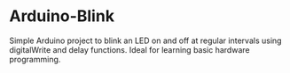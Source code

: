 # Arduino-Blink
Simple Arduino project to blink an LED on and off at regular intervals using digitalWrite and delay functions. Ideal for learning basic hardware programming.
